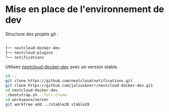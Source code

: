 # Mise en place de l'environnement de dev

Structure des projets git :

```bash
.
├── nextcloud-docker-dev
├── nextcloud-plugins
└── notifications
```

Utilisez [nextcloud-docker-dev](https://github.com/juliusknorr/nextcloud-docker-dev) avec un version stable.

```bash
cd ..
git clone https://github.com/nextcloud/notifications.git
git clone https://github.com/juliusknorr/nextcloud-docker-dev.git
cd nextcloud-docker-dev
./bootstrap.sh --full-clone
cd workspace/server
git worktree add ../stable28 stable28
```
